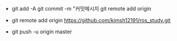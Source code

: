 - git add -A git commit -m "커밋메시지 git remote add origin

- git remote add origin https://github.com/kimsh12191/ros_study.git
- git push -u origin master
